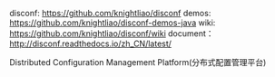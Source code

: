 disconf: https://github.com/knightliao/disconf
demos: https://github.com/knightliao/disconf-demos-java
wiki: https://github.com/knightliao/disconf/wiki
document：http://disconf.readthedocs.io/zh_CN/latest/


Distributed Configuration Management Platform(分布式配置管理平台) 

